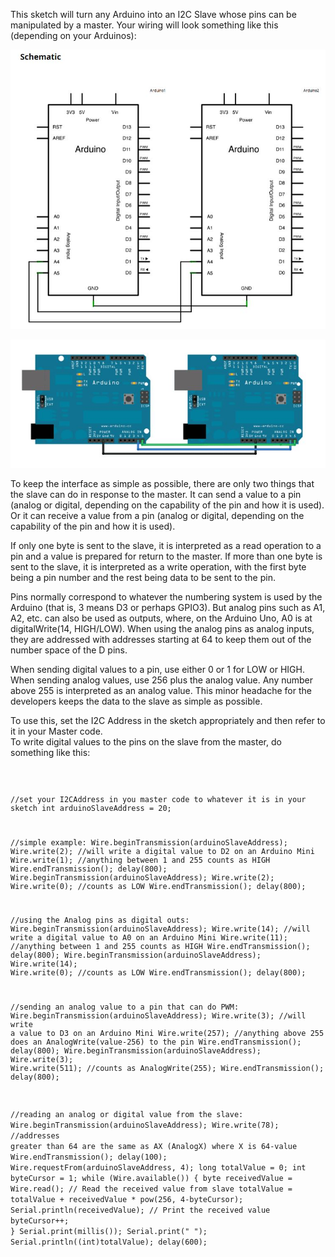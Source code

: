 This sketch will turn any Arduino into an I2C Slave whose pins can be manipulated by a master.  Your wiring will look something like this (depending on your Arduinos):

  ![image](masterslave_arduino_schematic.jpg)


  ![image](masterslave_arduino.jpg)

To keep the interface as simple as possible, there are only two things that the slave can do in response to the master.
It can send a value to a pin (analog or digital, depending on the capability of the pin and how it is used).
Or it can receive a value from a pin (analog or digital, depending on the capability of the pin and how it is used).

If only one byte is sent to the slave, it is interpreted as a read operation to a pin and a value is prepared for return to the master.
If more than one byte is sent to the slave, it is interpreted as a write operation, with the first byte being a pin number and the rest being data 
to be sent to the pin.

Pins normally correspond to whatever the numbering system is used by the Arduino (that is, 3 means D3 or perhaps GPIO3).  But analog pins such as
A1, A2, etc. can also be used as outputs, where, on the Arduino Uno, A0 is at digitalWrite(14, HIGH/LOW).  When using the analog pins as analog 
inputs, they are addressed with addresses starting at 64 to keep them out of the number space of the D pins.

When sending digital values to a pin, use either 0 or 1 for LOW or HIGH.  When sending analog values, use 256 plus the analog value.  Any number
above 255 is interpreted as an analog value.  This minor headache for the developers keeps the data to the slave as simple as possible.


To use this, set the I2C Address in the sketch appropriately and then refer to it in your Master code.  
To write digital values to the pins on the slave from the master, do something like this:

<code>

//set your I2CAddress in you master code to whatever it is in your sketch
int arduinoSlaveAddress = 20;

//simple example:
Wire.beginTransmission(arduinoSlaveAddress);
Wire.write(2); //will write a digital value to D2 on an Arduino Mini
Wire.write(1); //anything between 1 and 255 counts as HIGH
Wire.endTransmission(); 
delay(800); 
Wire.beginTransmission(arduinoSlaveAddress); 
Wire.write(2); 
Wire.write(0);  //counts as LOW
Wire.endTransmission();
delay(800); 


//using the Analog pins as digital outs:
Wire.beginTransmission(arduinoSlaveAddress);
Wire.write(14); //will write a digital value to A0 on an Arduino Mini
Wire.write(11); //anything between 1 and 255 counts as HIGH
Wire.endTransmission(); 
delay(800); 
Wire.beginTransmission(arduinoSlaveAddress); 
Wire.write(14); 
Wire.write(0);  //counts as LOW
Wire.endTransmission();
delay(800); 


 //sending an analog value to a pin that can do PWM:
 Wire.beginTransmission(arduinoSlaveAddress);
 Wire.write(3); //will write a value to D3 on an Arduino Mini
 Wire.write(257); //anything above 255 does an AnalogWrite(value-256) to the pin
 Wire.endTransmission(); 
 delay(800); 
 Wire.beginTransmission(arduinoSlaveAddress); 
 Wire.write(3); 
 Wire.write(511);  //counts as AnalogWrite(255);
 Wire.endTransmission();
 delay(800); 


//reading an analog or digital value from the slave:
Wire.beginTransmission(arduinoSlaveAddress); 
Wire.write(78); //addresses greater than 64 are the same as AX (AnalogX) where X is 64-value
Wire.endTransmission(); 
delay(100); Wire.requestFrom(arduinoSlaveAddress, 4); 
long totalValue = 0; 
int byteCursor = 1; 
while (Wire.available()) { 
  byte receivedValue = Wire.read(); // Read the received value from slave 
  totalValue = totalValue + receivedValue * pow(256, 4-byteCursor); 
  Serial.println(receivedValue); // Print the received value 
  byteCursor++; 
} 
Serial.print(millis()); 
Serial.print(" "); 
Serial.println((int)totalValue); 
delay(600);
</code>
